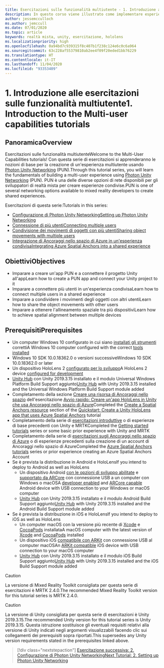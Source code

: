 ```yaml
---
title: Esercitazioni sulle funzionalità multiutente - 1. Introduzione alle esercitazioni sulle funzionalità multiutente
description: In questo corso viene illustrato come implementare esperienze multiutente condivise in un'applicazione HoloLens 2.
author: jessemcculloch
ms.author: jemccull
ms.date: 07/01/2020
ms.topic: article
keywords: realtà mista, unity, esercitazione, hololens
ms.localizationpriority: high
ms.openlocfilehash: 0a94bd7c939315f8c407b1f238c124e6c0c6a964
ms.sourcegitcommit: 63c228af55379810ab2ee4f09f20eded1bb76229
ms.translationtype: HT
ms.contentlocale: it-IT
ms.lasthandoff: 11/04/2020
ms.locfileid: "93353409"
---
```

# <a name="1-introduction-to-the-multi-user-capabilities-tutorials"></a><span data-ttu-id="23490-105">1. Introduzione alle esercitazioni sulle funzionalità multiutente</span><span class="sxs-lookup"><span data-stu-id="23490-105">1. Introduction to the Multi-user capabilities tutorials</span></span>

## <a name="overview"></a><span data-ttu-id="23490-106">Panoramica</span><span class="sxs-lookup"><span data-stu-id="23490-106">Overview</span></span>

<span data-ttu-id="23490-107">Esercitazioni sulle funzionalità multiutente</span><span class="sxs-lookup"><span data-stu-id="23490-107">Welcome to the Multi-User Capabilities tutorials!</span></span> <span data-ttu-id="23490-108">Con questa serie di esercitazioni si apprenderanno le nozioni di base per la creazione di un'esperienza multiutente usando <a href="https://www.photonengine.com/PUN" target="_blank">Photon Unity Networking</a> (PUN).</span><span class="sxs-lookup"><span data-stu-id="23490-108">Through this tutorial series, you will learn the fundamentals of building a multi-user experience using <a href="https://www.photonengine.com/PUN" target="_blank">Photon Unity Networking</a> (PUN).</span></span> <span data-ttu-id="23490-109">PUN è una delle diverse opzioni di rete disponibili per gli sviluppatori di realtà mista per creare esperienze condivise.</span><span class="sxs-lookup"><span data-stu-id="23490-109">PUN is one of several networking options available to mixed reality developers to create shared experiences.</span></span>

<span data-ttu-id="23490-110">Esercitazioni di questa serie:</span><span class="sxs-lookup"><span data-stu-id="23490-110">Tutorials in this series:</span></span>

* [<span data-ttu-id="23490-111">Configurazione di Photon Unity Networking</span><span class="sxs-lookup"><span data-stu-id="23490-111">Setting up Photon Unity Networking</span></span>](mr-learning-sharing-02.md)
* [<span data-ttu-id="23490-112">Connessione di più utenti</span><span class="sxs-lookup"><span data-stu-id="23490-112">Connecting multiple users</span></span>](mr-learning-sharing-03.md)
* [<span data-ttu-id="23490-113">Condivisione dei movimenti di oggetti con più utenti</span><span class="sxs-lookup"><span data-stu-id="23490-113">Sharing object movements with multiple users</span></span>](mr-learning-sharing-04.md)
* [<span data-ttu-id="23490-114">Integrazione di Ancoraggi nello spazio di Azure in un'esperienza condivisa</span><span class="sxs-lookup"><span data-stu-id="23490-114">Integrating Azure Spatial Anchors into a shared experience</span></span>](mr-learning-sharing-05.md)

## <a name="objectives"></a><span data-ttu-id="23490-115">Obiettivi</span><span class="sxs-lookup"><span data-stu-id="23490-115">Objectives</span></span>

* <span data-ttu-id="23490-116">Imparare a creare un'app PUN e a connettere il progetto Unity all'app</span><span class="sxs-lookup"><span data-stu-id="23490-116">Learn how to create a PUN app and connect your Unity project to it</span></span>
* <span data-ttu-id="23490-117">Imparare a connettere più utenti in un'esperienza condivisa</span><span class="sxs-lookup"><span data-stu-id="23490-117">Learn how to connect multiple users in a shared experience</span></span>
* <span data-ttu-id="23490-118">Imparare a condividere i movimenti degli oggetti con altri utenti</span><span class="sxs-lookup"><span data-stu-id="23490-118">Learn how to share the object movements with other users</span></span>
* <span data-ttu-id="23490-119">Imparare a ottenere l'allineamento spaziale tra più dispositivi</span><span class="sxs-lookup"><span data-stu-id="23490-119">Learn how to achieve spatial alignment between multiple devices</span></span>

## <a name="prerequisites"></a><span data-ttu-id="23490-120">Prerequisiti</span><span class="sxs-lookup"><span data-stu-id="23490-120">Prerequisites</span></span>

* <span data-ttu-id="23490-121">Un computer Windows 10 configurato in cui siano [installati gli strumenti](../../install-the-tools.md) corretti</span><span class="sxs-lookup"><span data-stu-id="23490-121">A Windows 10 computer configured with the correct [tools installed](../../install-the-tools.md)</span></span>
* <span data-ttu-id="23490-122">Windows 10 SDK 10.0.18362.0 o versioni successive</span><span class="sxs-lookup"><span data-stu-id="23490-122">Windows 10 SDK 10.0.18362.0 or later</span></span>
* <span data-ttu-id="23490-123">Un dispositivo HoloLens 2 [configurato per lo sviluppo](../../platform-capabilities-and-apis/using-visual-studio.md#enabling-developer-mode)</span><span class="sxs-lookup"><span data-stu-id="23490-123">A HoloLens 2 device [configured for development](../../platform-capabilities-and-apis/using-visual-studio.md#enabling-developer-mode)</span></span>
* <span data-ttu-id="23490-124"><a href="https://docs.unity3d.com/Manual/GettingStartedInstallingHub.html" target="_blank">Unity Hub</a> con Unity 2019.3.15 installato e il modulo Universal Windows Platform Build Support aggiunto</span><span class="sxs-lookup"><span data-stu-id="23490-124"><a href="https://docs.unity3d.com/Manual/GettingStartedInstallingHub.html" target="_blank">Unity Hub</a> with Unity 2019.3.15 installed and the Universal Windows Platform Build Support module added</span></span>
* <span data-ttu-id="23490-125">Completamento della sezione [Creare una risorsa di Ancoraggi nello spazio](https://docs.microsoft.com/azure/spatial-anchors/quickstarts/get-started-unity-hololens#create-a-spatial-anchors-resource) dell'esercitazione [Avvio rapido: Creare un'app HoloLens in Unity che usa Ancoraggi nello spazio di Azure](https://docs.microsoft.com/azure/spatial-anchors/quickstarts/get-started-unity-hololens)</span><span class="sxs-lookup"><span data-stu-id="23490-125">Completed the [Create a Spatial Anchors resource](https://docs.microsoft.com/azure/spatial-anchors/quickstarts/get-started-unity-hololens#create-a-spatial-anchors-resource) section of the [Quickstart: Create a Unity HoloLens app that uses Azure Spatial Anchors](https://docs.microsoft.com/azure/spatial-anchors/quickstarts/get-started-unity-hololens) tutorial</span></span>
* <span data-ttu-id="23490-126">Completamento della serie di [esercitazioni introduttive](mr-learning-base-01.md) o di esperienze di base precedenti con Unity e MRTK</span><span class="sxs-lookup"><span data-stu-id="23490-126">Completed the [Getting started tutorials](mr-learning-base-01.md) series or some basic prior experience with Unity and MRTK</span></span>
* <span data-ttu-id="23490-127">Completamento della serie di [esercitazioni sugli Ancoraggi nello spazio di Azure](mr-learning-asa-01.md) o di esperienze precedenti sulla creazione di un account di Ancoraggi nello spazio di Azure</span><span class="sxs-lookup"><span data-stu-id="23490-127">Completed the [Azure Spatial Anchors tutorials](mr-learning-asa-01.md) series or prior experience creating an Azure Spatial Anchors Account</span></span>
* <span data-ttu-id="23490-128">Se è prevista la distribuzione in Android e HoloLens</span><span class="sxs-lookup"><span data-stu-id="23490-128">If you intend to deploy to Android as well as HoloLens</span></span>
  * <span data-ttu-id="23490-129">Un dispositivo Android <a href="https://developer.android.com/studio/debug/dev-options" target="_blank">con le opzioni di sviluppo abilitate</a> e <a href="https://developers.google.com/ar/discover/supported-devices" target="_blank">supportato da ARCore</a> con connessione USB a un computer con Windows o macOS</span><span class="sxs-lookup"><span data-stu-id="23490-129">A <a href="https://developer.android.com/studio/debug/dev-options" target="_blank">developer enabled</a> and <a href="https://developers.google.com/ar/discover/supported-devices" target="_blank">ARCore capable</a> Android device with USB connection to your Windows or macOS computer</span></span>
  * <span data-ttu-id="23490-130"><a href="https://docs.unity3d.com/Manual/GettingStartedInstallingHub.html" target="_blank">Unity Hub</a> con Unity 2019.3.15 installato e il modulo Android Build Support aggiunto</span><span class="sxs-lookup"><span data-stu-id="23490-130"><a href="https://docs.unity3d.com/Manual/GettingStartedInstallingHub.html" target="_blank">Unity Hub</a> with Unity 2019.3.15 installed and the Android Build Support module added</span></span>
* <span data-ttu-id="23490-131">Se è prevista la distribuzione in iOS e HoloLens</span><span class="sxs-lookup"><span data-stu-id="23490-131">If you intend to deploy to iOS as well as HoloLens</span></span>
  * <span data-ttu-id="23490-132">Un computer macOS con la versione più recente di <a href="https://geo.itunes.apple.com/us/app/xcode/id497799835?mt=12" target="_blank">Xcode</a> e <a href="https://cocoapods.org" target="_blank">CocoaPods</a> installata</span><span class="sxs-lookup"><span data-stu-id="23490-132">A macOS computer with the latest version of <a href="https://geo.itunes.apple.com/us/app/xcode/id497799835?mt=12" target="_blank">Xcode</a> and <a href="https://cocoapods.org" target="_blank">CocoaPods</a> installed</span></span>
  * <span data-ttu-id="23490-133">Un dispositivo iOS <a href="https://developer.apple.com/documentation/arkit/verifying_device_support_and_user_permission" target="_blank">compatibile con ARKit</a> con connessione USB al computer macOS</span><span class="sxs-lookup"><span data-stu-id="23490-133">An <a href="https://developer.apple.com/documentation/arkit/verifying_device_support_and_user_permission" target="_blank">ARKit compatible</a> iOS device with USB connection to your macOS computer</span></span>
  * <span data-ttu-id="23490-134"><a href="https://docs.unity3d.com/Manual/GettingStartedInstallingHub.html" target="_blank">Unity Hub</a> con Unity 2019.3.15 installato e il modulo iOS Build Support aggiunto</span><span class="sxs-lookup"><span data-stu-id="23490-134"><a href="https://docs.unity3d.com/Manual/GettingStartedInstallingHub.html" target="_blank">Unity Hub</a> with Unity 2019.3.15 installed and the iOS Build Support module added</span></span>

> [!CAUTION]
> <span data-ttu-id="23490-135">La versione di Mixed Reality Toolkit consigliata per questa serie di esercitazioni è MRTK 2.4.0.</span><span class="sxs-lookup"><span data-stu-id="23490-135">The recommended Mixed Reality Toolkit version for this tutorial series is MRTK 2.4.0.</span></span>

> [!CAUTION]
> <span data-ttu-id="23490-136">La versione di Unity consigliata per questa serie di esercitazioni è Unity 2019.3.15.</span><span class="sxs-lookup"><span data-stu-id="23490-136">The recommended Unity version for this tutorial series is Unity 2019.3.15.</span></span> <span data-ttu-id="23490-137">Questa istruzione sostituisce gli eventuali requisiti relativi alla versione di Unity indicati negli argomenti visualizzabili facendo clic sui collegamenti dei prerequisiti sopra riportati.</span><span class="sxs-lookup"><span data-stu-id="23490-137">This supersedes any Unity version requirements stated in the prerequisites linked above.</span></span>

> [!div class="nextstepaction"]
> [<span data-ttu-id="23490-138">Esercitazione successiva: 2. Configurazione di Photon Unity Networking</span><span class="sxs-lookup"><span data-stu-id="23490-138">Next Tutorial: 2. Setting up Photon Unity Networking</span></span>](mr-learning-sharing-02.md)
